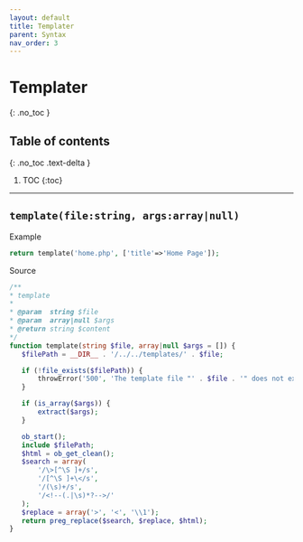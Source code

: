 ```yaml
---
layout: default
title: Templater
parent: Syntax
nav_order: 3
---
```


# Templater
{: .no_toc }

## Table of contents
{: .no_toc .text-delta }

1. TOC
{:toc}

---

## `template(file:string, args:array|null)`
Example

```php 
return template('home.php', ['title'=>'Home Page']);
```

Source

 ```php 
/**
 * template
 *
 * @param  string $file
 * @param  array|null $args
 * @return string $content
 */
function template(string $file, array|null $args = []) {
    $filePath = __DIR__ . '/../../templates/' . $file;

    if (!file_exists($filePath)) {
        throwError('500', 'The template file "' . $file . '" does not exist.');
    }

    if (is_array($args)) {
        extract($args);
    }

    ob_start();
    include $filePath;
    $html = ob_get_clean();
    $search = array(
        '/\>[^\S ]+/s',
        '/[^\S ]+\</s',
        '/(\s)+/s',
        '/<!--(.|\s)*?-->/'
    );
    $replace = array('>', '<', '\\1');
    return preg_replace($search, $replace, $html);
}
```
